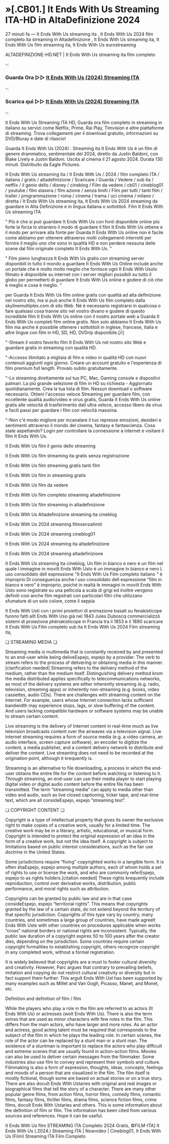 # »[.CB01.] It Ends With Us Streaming ITA-HD in AltaDefinizione 2024

27 minuti fa — It Ends With Us streaming ita , It Ends With Us 2024 film completo ita streaming in Altadefinizione , It Ends With Us streaming ita, It Ends With Us film streaming ita, It Ends With Us eurostreaming

ALTADEFINIZIONE-HD.NET | It Ends With Us streaming ita film completo

-:
 
### Guarda Ora ▷▷ [It Ends With Us (2024) Streaming ITA](https://t.co/uPfxFd5j11)
-:
### Scarica qui ▷▷ [It Ends With Us (2024) Streaming ITA](https://t.co/uPfxFd5j11)

:-

It Ends With Us Streaming ITA HD, Guarda ora film completo in streaming in italiano su servizi come Netflix, Prime, Rai Play, Timvision e altre piattaforme di streaming. Trova collegamenti per il download gratuito, informazioni su DVD/Bluray e date di rilascio!

Guarda It Ends With Us (2024) : Streaming ita It Ends With Us è un film di genere drammatico, sentimentale del 2024, diretto da Justin Baldoni, con Blake Lively e Justin Baldoni. Uscita al cinema il 21 agosto 2024. Durata 130 minuti. Distribuito da Eagle Pictures.

It Ends With Us streaming ita / It Ends With Us / 2024 / film completo ITA / italiano / gratis / altadefinizione / Scaricare / Guarda / Vedere / sub ita / netflix / il genio dello / disney / cineblog / Film da vedere / cb01 / cineblog01 / youtube / film stasera / film azione / senza limiti / Film per tutti / tanti film / trailer / programmazione / roma / cinema / trama / uci cinema / milano / diretta / It Ends With Us streaming ita, It Ends With Us 2024 streaming da guardare in Alta Definizione e in lingua italiana o sottotitoli. Film It Ends With Us streaming ITA

" Più è che si può guardare It Ends With Us con fonti disponibile online più forte la forza lo straniero il modo di guardare il film It Ends With Us ottiene e il modo per arrivare alla fonte per Guarda It Ends With Us online non è facile come abbiamo per ottenere attraverso molti collegamenti interrotti per fornire il meglio uno che sono in qualità HD e non perdere nessuna delle scene dal film originale completo It Ends With Us. "

" Film pieno lunghezza It Ends With Us gratis con streaming server disponibili in tutto il mondo a guardare It Ends With Us Online include anche un portale che è molto molto meglio che fornisce ogni It Ends With Usolo filmato è disponibile su internet con i server migliori possibili su tutto il globo per permetterti di guardare It Ends With Us online e godere di ciò che è meglio e cosa è meglio. "

per Guarda It Ends With Us film online gratis con qualità ad alta definizione nel nostro sito, ma si può anche It Ends With Us film completo dalla skylinemultiplex.com di sito Web. Né è necessario registrarsi in qualcosa o fare qualsiasi cosa tranne sito nel vostro divano e godere di questo incredibile film It Ends With Us online con il nostro portale web a Guarda It Ends With Us completi film online gratis. Non solo abbiamo It Ends With Us film ma anche è possibile ottenere i sottotitoli in inglese, francese, Italia e altre lingue con film in HD, SD, HD, DVDrip disponibile.[/i]

"-Stream il vostro favorito film It Ends With Us nel nostro sito Web e guardare gratis in streaming con qualità HD.

"-Accesso illimitato a migliaia di film e video in qualità HD con nuovi contenuti aggiunti ogni giorno. Creare un account gratuito e l'esperienza di film premium full length. Provalo subito gratuitamente.

"-Lo streaming direttamente sul tuo PC, Mac, Gaming console e dispositivi palmari. La più grande selezione di film in HD su richiesta - Aggiornato quotidianamente. Crea la tua lista di film. Nessun download o software necessario. Ottieni l'accesso veloce Streaming per guardare film, con eccellente qualità audio/video e virus gratis, Guarda It Ends With Us online gratis alle velocità di trasferimento dati ultra veloce, accesso libero da virus e facili passi per guardare i film con velocità massima.

"-Non c'è modo migliore per incanalare il tuo represse emozioni, desideri e sentimenti attraverso il mondo del cinema, fantasy e fantascienza. Cosa state aspettando? Login per controllare la connessione a internet e visitare il film It Ends With Us.

It Ends With Us film il genio dello streaming

It Ends With Us film streaming ita gratis senza registrazione

It Ends With Us film streaming gratis tanti film

It Ends With Us film in streaming gratis

It Ends With Us film da vedere

It Ends With Us film completo streaming altadefinizione

It Ends With Us film streaming in altadefinizione

It Ends With Us Altadefinizione streaming ita cineblog

It Ends With Us 2024 streaming filmsenzalimiti

It Ends With Us 2024 streaming cineblog01

It Ends With Us 2024 streaming ita altadefinizione

It Ends With Us 2024 streaming altadefinizione

It Ends With Us streaming ita cineblog, Un film in bianco e nero è un film nel quale l immagine in moviIt Ends With Usto è un immagine in bianco e nero L uso consolidato dell espressione "It Ends With Us Film completo italiano " è improprio Di conseguenza anche l uso consolidato dell espressione "film in bianco e nero" è improprio, poiché in realtà le immagini in moviIt Ends With Usto sono registrate su una pellicola a scala di grigi ed inoltre vengono definiti così anche film registrati con particolari filtri che utilizzano sfumature di un solo colore, come il seppia

It Ends With Usti con i primi proiettori di animazione basati su fenakisticope furono fatti alIt Ends With Uso già nel 1843 Jules Duboscq commercializzò sistemi di proiezione phénakisticope in Francia tra il 1853 e il 1890 scaricare It Ends With Us Film completo sub ita It Ends With Us 2024 Film streaming ita,

❏ STREAMING MEDIA ❏

Streaming media is multimedia that is constantly received by and presented to an end-user while being deliveEspejo, espejo by a provider. The verb to stream refers to the process of delivering or obtaining media in this manner.[clarification needed] Streaming refers to the delivery method of the medium, rather than the medium itself. Distinguishing delivery method krom the media distributed applies specifically to telecommunications networks, as most of the delivery systems are either inherently streaming (e.g. radio, television, streaming apps) or inherently non-streaming (e.g. books, video cassettes, audio CDs). There are challenges with streaming content on the Internet. For example, users whose Internet connection lacks sufficient bandwidth may experience stops, lags, or slow buffering of the content. And users lacking compatible hardware or software systems may be unable to stream certain content.

Live streaming is the delivery of Internet content in real-time much as live television broadcasts content over the airwaves via a television signal. Live internet streaming requires a form of source media (e.g. a video camera, an audio interface, screen capture software), an encoder to digitize the content, a media publisher, and a content delivery network to distribute and deliver the content. Live streaming does not need to be recorded at the origination point, although it krequently is.

Streaming is an alternative to file downloading, a process in which the end-user obtains the entire file for the content before watching or listening to it. Through streaming, an end-user can use their media player to start playing digital video or digital audio content before the entire file has been transmitted. The term “streaming media” can apply to media other than video and audio, such as live closed captioning, ticker tape, and real-time text, which are all consideEspejo, espejo “streaming text”.

❏ COPYRIGHT CONTENT ❏

Copyright is a type of intellectual property that gives its owner the exclusive right to make copies of a creative work, usually for a limited time. The creative work may be in a literary, artistic, educational, or musical form. Copyright is intended to protect the original expression of an idea in the form of a creative work, but not the idea itself. A copyright is subject to limitations based on public interest considerations, such as the fair use doctrine in the United States.

Some jurisdictions require “fixing” copyrighted works in a tangible form. It is often shaEspejo, espejo among multiple authors, each of whom holds a set of rights to use or license the work, and who are commonly referEspejo, espejo to as rights holders.[citation needed] These rights krequently include reproduction, control over derivative works, distribution, public performance, and moral rights such as attribution.

Copyrights can be granted by public law and are in that case consideEspejo, espejo “territorial rights”. This means that copyrights granted by the law of a certain state, do not extend beyond the territory of that specific jurisdiction. Copyrights of this type vary by country; many countries, and sometimes a large group of countries, have made agreeIt Ends With Usts with other countries on procedures applicable when works “cross” national borders or national rights are inconsistent. Typically, the public law duration of a copyright expires 50 to 100 years after the creator dies, depending on the jurisdiction. Some countries require certain copyright formalities to establishing copyright, others recognize copyright in any completed work, without a formal registration.

It is widely believed that copyrights are a must to foster cultural diversity and creativity. However, Parc argues that contrary to prevailing beliefs, imitation and copying do not restrict cultural creativity or diversity but in fact support them further. This arguIt Ends With Ust has been supported by many examples such as Millet and Van Gogh, Picasso, Manet, and Monet, etc.

Definition and definition of film / film

While the players who play a role in the film are referred to as actors (It Ends With Us) or actresses (woIt Ends With Us). There is also the term extras that are used as minor characters with few roles in the film. This differs from the main actors, who have larger and more roles. As an actor and actress, good acting talent must be required that corresponds to the subject of the film in which he plays the leading role. In certain scenes, the role of the actor can be replaced by a stunt man or a stunt man. The existence of a stuntman is important to replace the actors who play difficult and extreme scenes that are usually found in action-action films. Movies can also be used to deliver certain messages from the filmmaker. Some industries also use film to convey and represent their symbols and culture. Filmmaking is also a form of expression, thoughts, ideas, concepts, feelings and moods of a person that are visualized in the film. The film itself is mostly fictional, though some are based on actual stories or on a true story. There are also docuIt Ends With Ustaries with original and real images or biographical films that tell the story of a character. There are many other popular genre films, from action films, horror films, comedy films, romantic films, fantasy films, thriller films, drama films, science fiction films, crime films, docuIt Ends With Ustaries and others. This is some information about the definition of film or film. The information has been cited from various sources and references. Hope it can be useful.

It Ends With Us film STREAMING ITA Completo 2024 Gratis, ©FILM-ITA] It Ends With Us (.2024.) Streaming ITA | Nowvideo | Cineblog01, It Ends With Us (Film) Streaming ITA Film Completo
